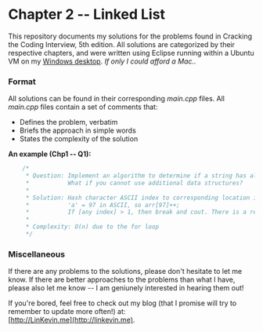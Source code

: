 # Chapter 2 -- Linked List

This repository documents my solutions for the problems found in Cracking the Coding Interview, 5th edition. All solutions are categorized by their respective chapters, and were written using Eclipse running within a Ubuntu VM on my [Windows desktop](https://pcpartpicker.com/b/C3GXsY). *If only I could afford a Mac..*

### Format
All solutions can be found in their corresponding *main.cpp* files. All *main.cpp* files contain a set of comments that:
- Defines the problem, verbatim
- Briefs the approach in simple words
- States the complexity of the solution

**An example (Chp1 -- Q1):**
```cpp
    /*
	 * Question: Implement an algorithm to determine if a string has all unique characters.
	 * 			 What if you cannot use additional data structures?
	 *
	 * Solution: Hash character ASCII index to corresponding location in array. ie: if character = 'a',
	 * 			 'a' = 97 in ASCII, so arr[97]++;
	 * 			 If [any index] > 1, then break and cout. There is a repeat in the string.
	 *
	 * Complexity: O(n) due to the for loop
	 */
```

### Miscellaneous
If there are any problems to the solutions, please don't hesitate to let me know. If there are better approaches to the problems than what I have, please also let me know -- I am geniunely interested in hearing them out!

If you're bored, feel free to check out my blog (that I promise will try to remember to update more often!) at:  
[http://LinKevin.me](http://linkevin.me).
